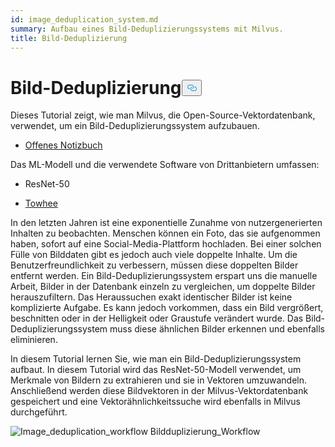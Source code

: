 ```yaml
---
id: image_deduplication_system.md
summary: Aufbau eines Bild-Deduplizierungssystems mit Milvus.
title: Bild-Deduplizierung
---
```

<h1 id="Image-Deduplication" class="common-anchor-header">Bild-Deduplizierung<button data-href="#Image-Deduplication" class="anchor-icon" translate="no">
      <svg translate="no"
        aria-hidden="true"
        focusable="false"
        height="20"
        version="1.1"
        viewBox="0 0 16 16"
        width="16"
      >
        <path
          fill="#0092E4"
          fill-rule="evenodd"
          d="M4 9h1v1H4c-1.5 0-3-1.69-3-3.5S2.55 3 4 3h4c1.45 0 3 1.69 3 3.5 0 1.41-.91 2.72-2 3.25V8.59c.58-.45 1-1.27 1-2.09C10 5.22 8.98 4 8 4H4c-.98 0-2 1.22-2 2.5S3 9 4 9zm9-3h-1v1h1c1 0 2 1.22 2 2.5S13.98 12 13 12H9c-.98 0-2-1.22-2-2.5 0-.83.42-1.64 1-2.09V6.25c-1.09.53-2 1.84-2 3.25C6 11.31 7.55 13 9 13h4c1.45 0 3-1.69 3-3.5S14.5 6 13 6z"
        ></path>
      </svg>
    </button></h1><p>Dieses Tutorial zeigt, wie man Milvus, die Open-Source-Vektordatenbank, verwendet, um ein Bild-Deduplizierungssystem aufzubauen.</p>
<ul>
<li><a href="https://github.com/towhee-io/examples/blob/main/image/image_deduplication/image_deduplication.ipynb">Offenes Notizbuch</a></li>
</ul>
<p>Das ML-Modell und die verwendete Software von Drittanbietern umfassen:</p>
<ul>
<li><p>ResNet-50</p></li>
<li><p><a href="https://www.google.com/url?sa=t&amp;rct=j&amp;q=&amp;esrc=s&amp;source=web&amp;cd=&amp;cad=rja&amp;uact=8&amp;ved=2ahUKEwjm8-KEjtj7AhVPcGwGHapPB40QFnoECAgQAQ&amp;url=https%3A%2F%2Ftowhee.io%2F&amp;usg=AOvVaw37IzMMiyxGtj82K7O4fInn">Towhee</a></p></li>
</ul>
<p>In den letzten Jahren ist eine exponentielle Zunahme von nutzergenerierten Inhalten zu beobachten. Menschen können ein Foto, das sie aufgenommen haben, sofort auf eine Social-Media-Plattform hochladen. Bei einer solchen Fülle von Bilddaten gibt es jedoch auch viele doppelte Inhalte. Um die Benutzerfreundlichkeit zu verbessern, müssen diese doppelten Bilder entfernt werden. Ein Bild-Deduplizierungssystem erspart uns die manuelle Arbeit, Bilder in der Datenbank einzeln zu vergleichen, um doppelte Bilder herauszufiltern. Das Heraussuchen exakt identischer Bilder ist keine komplizierte Aufgabe. Es kann jedoch vorkommen, dass ein Bild vergrößert, beschnitten oder in der Helligkeit oder Graustufe verändert wurde. Das Bild-Deduplizierungssystem muss diese ähnlichen Bilder erkennen und ebenfalls eliminieren.</p>
<p>In diesem Tutorial lernen Sie, wie man ein Bild-Deduplizierungssystem aufbaut. In diesem Tutorial wird das ResNet-50-Modell verwendet, um Merkmale von Bildern zu extrahieren und sie in Vektoren umzuwandeln. Anschließend werden diese Bildvektoren in der Milvus-Vektordatenbank gespeichert und eine Vektorähnlichkeitssuche wird ebenfalls in Milvus durchgeführt.</p>
<p>
  
   <span class="img-wrapper"> <img translate="no" src="/docs/v2.4.x/assets/image_deduplication.png" alt="Image_deduplication_workflow" class="doc-image" id="image_deduplication_workflow" />
   </span> <span class="img-wrapper"> <span>Bildduplizierung_Workflow</span> </span></p>
